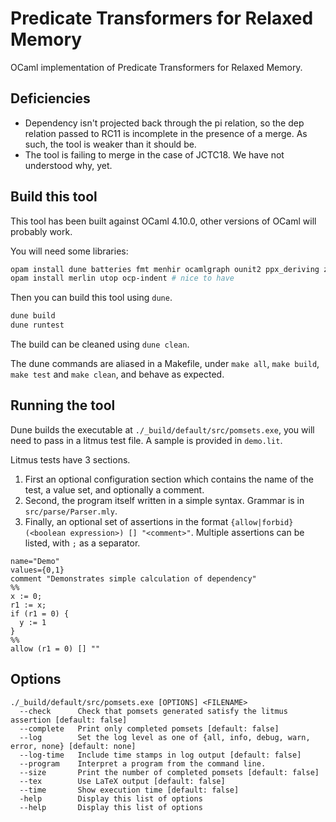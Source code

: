 # Predicate Transformers for Relaxed Memory
OCaml implementation of Predicate Transformers for Relaxed Memory.

## Deficiencies

 - Dependency isn't projected back through the pi relation, so the dep relation passed to RC11 is
   incomplete in the presence of a merge. As such, the tool is weaker than it should be.
 - The tool is failing to merge in the case of JCTC18. We have not understood why, yet.

## Build this tool

This tool has been built against OCaml 4.10.0, other versions of OCaml will probably work.

You will need some libraries:

```bash
opam install dune batteries fmt menhir ocamlgraph ounit2 ppx_deriving z3
opam install merlin utop ocp-indent # nice to have
```

Then you can build this tool using `dune`.

```bash
dune build
dune runtest
```

The build can be cleaned using `dune clean`.

The dune commands are aliased in a Makefile, under `make all`, `make build`, `make test` and `make clean`, and behave as expected.

## Running the tool

Dune builds the executable at `./_build/default/src/pomsets.exe`, you will need to pass in a litmus test file. A sample is provided in `demo.lit`.

Litmus tests have 3 sections. 
  1. First an optional configuration section which contains the name of the test, a value set, and optionally a comment.
  2. Second, the program itself written in a simple syntax. Grammar is in `src/parse/Parser.mly`.
  3. Finally, an optional set of assertions in the format `{allow|forbid} (<boolean expression>) [] "<comment>"`. Multiple assertions can be listed, with `;` as a separator.

```
name="Demo"
values={0,1}
comment "Demonstrates simple calculation of dependency"
%%
x := 0;
r1 := x;
if (r1 = 0) {
  y := 1
}
%%
allow (r1 = 0) [] ""
```


## Options

```
./_build/default/src/pomsets.exe [OPTIONS] <FILENAME>
  --check      Check that pomsets generated satisfy the litmus assertion [default: false]
  --complete   Print only completed pomsets [default: false]
  --log        Set the log level as one of {all, info, debug, warn, error, none} [default: none]
  --log-time   Include time stamps in log output [default: false]
  --program    Interpret a program from the command line.
  --size       Print the number of completed pomsets [default: false]
  --tex        Use LaTeX output [default: false]
  --time       Show execution time [default: false]
  -help        Display this list of options
  --help       Display this list of options
```
